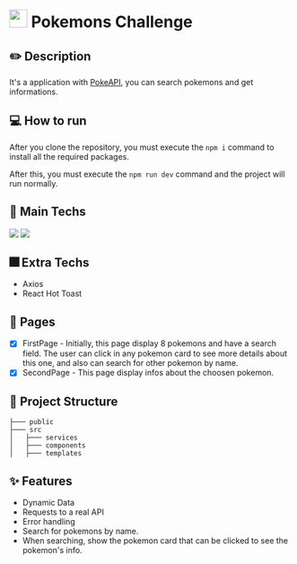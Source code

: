 # <img style="width: 32px; height: 32px; padding-top: 8px;" src="https://cdn-icons-png.flaticon.com/512/188/188918.png" /> Pokemons Challenge

## :pencil2: Description

<p>It's a application with <a href="https://pokeapi.co">PokeAPI</a>, you can search pokemons and get informations.</p>

## :computer: How to run

After you clone the repository, you must execute the `npm i` command to install all the required packages.

After this, you must execute the `npm run dev` command and the project will run normally.

## :iphone: Main Techs

<div style="display: inline-block">
   <img src="https://img.shields.io/badge/React-20232A?style=for-the-badge&logo=react&logoColor=61DAFB" />
   <img src="https://img.shields.io/badge/Axios-2023A?style=for-the-badge&logo=axios&logoColor=black" />
</div>

## :fireworks: Extra Techs

- Axios
- React Hot Toast

## :page_facing_up: Pages

- [x] FirstPage - Initially, this page display 8 pokemons and have a search field. The user can click in any pokemon card to see more details about this one, and also can search for other pokemon by name.
- [x] SecondPage - This page display infos about the choosen pokemon.
      
## :file_folder: Project Structure

```
├─── public
├─── src
│   ├─── services
│   ├─── components
│   ├─── templates
```

## :sparkles: Features

- Dynamic Data
- Requests to a real API
- Error handling
- Search for pokemons by name.
- When searching, show the pokemon card that can be clicked to see the pokemon's info.
